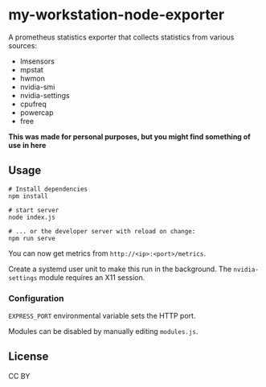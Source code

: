 # my-workstation-node-exporter

A prometheus statistics exporter that collects statistics from various sources:

* lmsensors
* mpstat
* hwmon
* nvidia-smi
* nvidia-settings
* cpufreq
* powercap
* free

**This was made for personal purposes, but you might find something of use in here**

## Usage

```shell
# Install dependencies
npm install

# start server
node index.js

# ... or the developer server with reload on change:
npm run serve
```

You can now get metrics from `http://<ip>:<port>/metrics`.

Create a systemd user unit to make this run in the background. The `nvidia-settings` module requires an X11 session.

### Configuration

`EXPRESS_PORT` environmental variable sets the HTTP port.

Modules can be disabled by manually editing `modules.js`.

## License

CC BY
